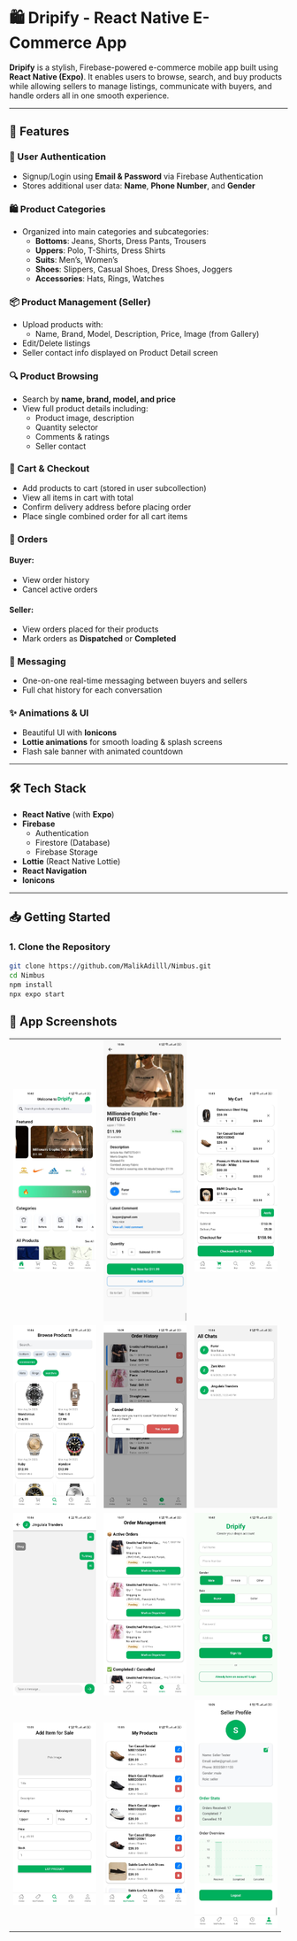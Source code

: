 # 🛍️ Dripify - React Native E-Commerce App

**Dripify** is a stylish, Firebase-powered e-commerce mobile app built using **React Native (Expo)**. It enables users to browse, search, and buy products while allowing sellers to manage listings, communicate with buyers, and handle orders all in one smooth experience.

---

## 🚀 Features

### 👤 User Authentication
- Signup/Login using **Email & Password** via Firebase Authentication
- Stores additional user data: **Name**, **Phone Number**, and **Gender**

### 🛍️ Product Categories
- Organized into main categories and subcategories:
  - **Bottoms**: Jeans, Shorts, Dress Pants, Trousers  
  - **Uppers**: Polo, T-Shirts, Dress Shirts  
  - **Suits**: Men’s, Women’s  
  - **Shoes**: Slippers, Casual Shoes, Dress Shoes, Joggers  
  - **Accessories**: Hats, Rings, Watches  

### 📦 Product Management (Seller)
- Upload products with:
  - Name, Brand, Model, Description, Price, Image (from Gallery)
- Edit/Delete listings
- Seller contact info displayed on Product Detail screen

### 🔍 Product Browsing
- Search by **name, brand, model, and price**
- View full product details including:
  - Product image, description
  - Quantity selector
  - Comments & ratings
  - Seller contact

### 🛒 Cart & Checkout
- Add products to cart (stored in user subcollection)
- View all items in cart with total
- Confirm delivery address before placing order
- Place single combined order for all cart items

### 📄 Orders
#### Buyer:
- View order history
- Cancel active orders

#### Seller:
- View orders placed for their products
- Mark orders as **Dispatched** or **Completed**

### 💬 Messaging
- One-on-one real-time messaging between buyers and sellers
- Full chat history for each conversation

### ✨ Animations & UI
- Beautiful UI with **Ionicons**
- **Lottie animations** for smooth loading & splash screens
- Flash sale banner with animated countdown

---

## 🛠️ Tech Stack

- **React Native** (with **Expo**)
- **Firebase**
  - Authentication
  - Firestore (Database)
  - Firebase Storage
- **Lottie** (React Native Lottie)
- **React Navigation**
- **Ionicons**

---

## 📥 Getting Started

### 1. Clone the Repository
```bash
git clone https://github.com/MalikAdilll/Nimbus.git
cd Nimbus
npm install
npx expo start


```

## 📱 App Screenshots

<div align="center">
  <table>
    <tr>
      <td><a href="assets/screenshots/1.jpeg"><img src="assets/screenshots/1.jpeg" width="150"/></a></td>
      <td><a href="assets/screenshots/2.jpeg"><img src="assets/screenshots/2.jpeg" width="150"/></a></td>
      <td><a href="assets/screenshots/3.jpeg"><img src="assets/screenshots/3.jpeg" width="150"/></a></td>
    </tr>
    <tr>
      <td><a href="assets/screenshots/4.jpeg"><img src="assets/screenshots/4.jpeg" width="150"/></a></td>
      <td><a href="assets/screenshots/5.jpeg"><img src="assets/screenshots/5.jpeg" width="150"/></a></td>
      <td><a href="assets/screenshots/6.jpeg"><img src="assets/screenshots/6.jpeg" width="150"/></a></td>
    </tr>
    <tr>
      <td><a href="assets/screenshots/7.jpeg"><img src="assets/screenshots/7.jpeg" width="150"/></a></td>
      <td><a href="assets/screenshots/8.jpeg"><img src="assets/screenshots/8.jpeg" width="150"/></a></td>
      <td><a href="assets/screenshots/9.jpeg"><img src="assets/screenshots/9.jpeg" width="150"/></a></td>
    </tr>
    <tr>
      <td><a href="assets/screenshots/10.jpeg"><img src="assets/screenshots/10.jpeg" width="150"/></a></td>
      <td><a href="assets/screenshots/11.jpeg"><img src="assets/screenshots/11.jpeg" width="150"/></a></td>
      <td><a href="assets/screenshots/12.jpeg"><img src="assets/screenshots/12.jpeg" width="150"/></a></td>
    </tr>
  </table>
</div>


